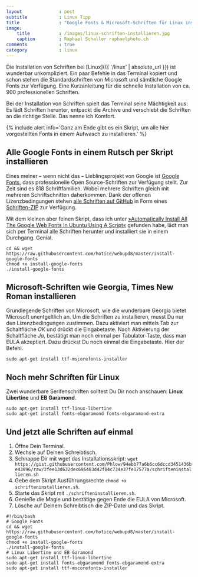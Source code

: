 ```yaml
---
layout              : post
subtitle            : Linux Tipp
title               : "Google Fonts & Microsoft-Schriften für Linux installieren"
image:
    title           : /images/linux-schriften-installieren.jpg
    caption         : Raphael Schaller raphaelphoto.ch
comments            : true
category            : linux
---
```

Die Installation von Schriften bei [Linux]({{ '/linux' | absolute_url }}) ist wunderbar unkompliziert. Ein paar Befehle in das Terminal kopiert und schon stehen die Standardschriften von Microsoft und sämtliche Google Fonts zur Verfügung. Eine Kurzanleitung für die schnelle Installation von ca. 900 professionellen Schriften.
<!-- readmore -->

Bei der Installation von Schriften spielt das Terminal seine Mächtigkeit aus: Es lädt Schriften herunter, entpackt die Archive und verschiebt die Schriften an die richtige Stelle. Das nenne ich Komfort.

{% include alert info='Ganz am Ende gibt es ein Skript, um alle hier vorgestellten Fonts in einem Aufwasch zu installieren.' %}

## Alle Google Fonts in einem Rutsch per Skript installieren

Eines meiner – wenn nicht das – Lieblingsprojekt von Google ist [Google Fonts](https://fonts.google.com/), dass professionelle Open Source-Schriften zur Verfügung stellt. Zur Zeit sind es 818 Schriftfamilien. Wobei mehrere Schriften gleich mit mehreren Schriftschnitten daherkommen. Dank der offenen Lizenzbedingungen stehen [alle Schriften auf GitHub](https://github.com/google/fonts) in Form eines [Schriften-ZIP](https://github.com/google/fonts/archive/master.zip) zur Verfügung.

Mit dem kleinen aber feinen Skript, dass ich unter [»Automatically Install All The Google Web Fonts In Ubuntu Using A Script«](http://www.webupd8.org/2011/01/automatically-install-all-google-web.html) gefunden habe, lädt man sich per Terminal alle Schriften herunter und installiert sie in einem Durchgang. Genial.

~~~
cd && wget https://raw.githubusercontent.com/hotice/webupd8/master/install-google-fonts
chmod +x install-google-fonts
./install-google-fonts
~~~

## Microsoft-Schriften wie Georgia, Times New Roman installieren

Grundlegende Schriften von Microsoft, wie die wunderbare Georgia bietet Microsoft unentgeltlich an. Um die Schriften zu installieren, musst Du nur den Lizenzbedingungen zustimmen. Dazu aktiviert man mittels Tab zur Schaltfläche _OK_ und drückt die Eingabetaste. Nach Aktivierung der Schaltfläche _Ja_, bestätigt man noch einmal per Tabulator-Taste, dass man EULA akzeptiert. Dazu drückst Du noch einmal die Eingabetaste. Hier der Befehl.

~~~
sudo apt-get install ttf-mscorefonts-installer
~~~

## Noch mehr Schriften für Linux

Zwei wunderbare Serifenschriften solltest Du Dir noch anschauen: **Linux Libertine** und **EB Garamond**.

~~~
sudo apt-get install ttf-linux-libertine
sudo apt-get install fonts-ebgaramond fonts-ebgaramond-extra
~~~

## Und jetzt alle Schriften auf einmal

1. Öffne Dein Terminal.
2. Wechsle auf Deinen Schreibtisch.
3. Schnappe Dir mit wget das Installationsskript: `wget https://gist.githubusercontent.com/Phlow/94ebb77a6b6cc6dccd3451436be43096/raw/2fee13d632dec696483d42f84c734e37fe17577a/schrifteninstallieren.sh`
4. Gebe dem Skript Ausführungsrechte `chmod +x schrifteninstallieren.sh`.
5. Starte das Skript mit `./schrifteninstallieren.sh`.
6. Genieße die Magie und bestätige gegen Ende die EULA von Microsoft.
7. Lösche auf Deinem Schreibtisch die ZIP-Datei und das Skript.

~~~
#!/bin/bash
# Google Fonts
cd && wget https://raw.githubusercontent.com/hotice/webupd8/master/install-google-fonts
chmod +x install-google-fonts
./install-google-fonts
# Linux Libertine und EB Garamond
sudo apt-get install ttf-linux-libertine
sudo apt-get install fonts-ebgaramond fonts-ebgaramond-extra
sudo apt-get install ttf-mscorefonts-installer
~~~
